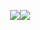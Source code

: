 <p align="center"> <img src="https://github-readme-stats.vercel.app/api?username=mac999&show_icons=true&theme=dark&hide_title=true&hide_rank=true&show_icons=true"/><img src="https://github-readme-stats.vercel.app/api/top-langs/?username=mac999&layout=compact&theme=dark"/>
